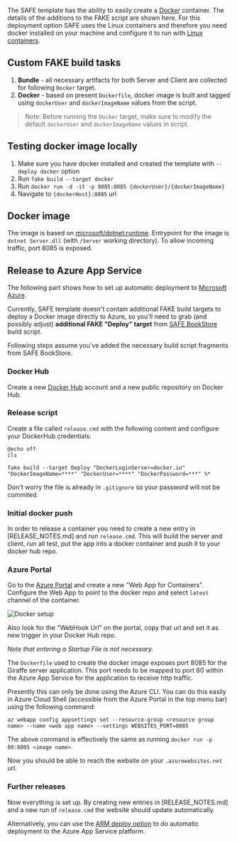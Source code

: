 The SAFE template has the ability to easily create a [Docker](https://www.docker.com/) container. The details of the additions to the FAKE script are shown here. For this deployment option SAFE uses the Linux containers and therefore you need docker installed on your machine and configure it to run with [Linux containers](https://docs.microsoft.com/en-us/virtualization/windowscontainers/deploy-containers/linux-containers).

## Custom FAKE build tasks

1. **Bundle** - all necessary artifacts for both Server and Client are collected for following `Docker` target.
1. **Docker** - based on present `Dockerfile`, docker image is built and tagged using `dockerUser` and `dockerImageName` values from the script.

> Note: Before running the `Docker` target, make sure to modify the default `dockerUser` and `dockerImageName` values in script.

## Testing docker image locally

1. Make sure you have docker installed and created the template with `--deploy docker` option
1. Run `fake build --target docker`
1. Run `docker run -d -it -p 8085:8085 {dockerUser}/{dockerImageName}`
1. Navigate to `{dockerHost}:8085` url

## Docker image

The image is based on [microsoft/dotnet:runtime](https://hub.docker.com/r/microsoft/dotnet/).
Entrypoint for the image is `dotnet Server.dll` (with `/Server` working directory).
To allow incoming traffic, port 8085 is exposed.

## Release to Azure App Service

The following part shows how to set up automatic deployment to [Microsoft Azure](https://azure.microsoft.com).

Currently, SAFE template doesn't contain additional FAKE build targets to deploy a Docker image directly to Azure, so you'll need to grab (and possibly adjust) **additional FAKE "Deploy" target** from [SAFE BookStore](https://github.com/SAFE-Stack/SAFE-BookStore/blob/master/build.fsx) build script.

Following steps assume you've added the necessary build script fragments from SAFE BookStore.

### Docker Hub

Create a new [Docker Hub](https://hub.docker.com) account and a new public repository on Docker Hub.

### Release script

Create a file called `release.cmd` with the following content and configure your DockerHub credentials:

    @echo off
    cls

    fake build --target Deploy "DockerLoginServer=docker.io" "DockerImageName=****" "DockerUser=****" "DockerPassword=***" %*

Don't worry the file is already in `.gitignore` so your password will not be commited.

### Initial docker push

In order to release a container you need to create a new entry in [RELEASE_NOTES.md] and run `release.cmd`.
This will build the server and client, run all test, put the app into a docker container and push it to your docker hub repo.

### Azure Portal

Go to the [Azure Portal](https://portal.azure.com) and create a new "Web App for Containers".
Configure the Web App to point to the docker repo and select `latest` channel of the container.

![Docker setup](https://user-images.githubusercontent.com/57396/31279587-e06001d0-aaa9-11e7-9b4b-a3e8278a6419.png)

Also look for the "WebHook Url" on the portal, copy that url and set it as new trigger in your Docker Hub repo.

*Note that entering a Startup File is not necessary.*

The `Dockerfile` used to create the docker image exposes port 8085 for the Giraffe server application. This port needs to be mapped to port 80 within the Azure App Service for the application to receive http traffic.

Presently this can only be done using the Azure CLI. You can do this easily in Azure Cloud Shell (accessible from the Azure Portal in the top menu bar) using the following command:

`az webapp config appsettings set --resource-group <resource group name> --name <web app name> --settings WEBSITES_PORT=8085`

The above command is effectively the same as running `docker run -p 80:8085 <image name>`.

Now you should be able to reach the website on your `.azurewebsites.net` url.

### Further releases

Now everything is set up. By creating new entries in [RELEASE_NOTES.md] and a new run of `release.cmd` the website should update automatically.

Alternatively, you can use the [ARM deploy option](template-appservice.md) to do automatic deployment to the Azure App Service platform.
